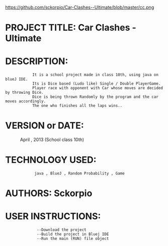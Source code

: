 https://github.com/sckorpio/Car-Clashes--Ultimate/blob/master/cc.png

# PROJECT TITLE: Car Clashes -Ultimate

# DESCRIPTION:
                It is a school project made in class 10th, using java on blueJ IDE. 
                Its is Dice based (Ludo like) Single / Double PlayerGame.
                Player race with opponent with Car whose moves are decided by throwing Dice.
                Dice is being thrown Randomly by the program and the car moves accordingly.
                The one who finishes all the laps wins..

# VERSION or DATE:
                April , 2013 (School class 10th)

# TECHNOLOGY USED: 
                 java , BlueJ , Random Probability , Game

# AUTHORS: Sckorpio

# USER INSTRUCTIONS:
                  --Download the project
                  --Build the project in Bluej IDE
                  --Run the main (RUN) file object


